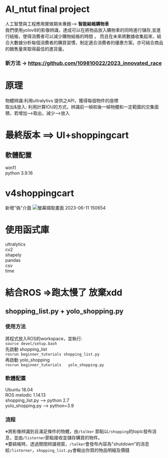 # AI_ntut final project
人工智慧與工程應用實做期末專題--> **智能結帳購物車**  
我們使用yolov8的影像辨識，達成可以在將物品放入購物車的同時進行儲存,並進行結帳，使得消費者可以減少購物結帳的時間 。 
而且在未來將數據收集起來，結合大數據分析每個消費者的購買習慣，制定適合消費者的優惠方案。亦可結合商品的銷售量來取得最佳的進貨量。  
### 新方法 -> https://github.com/109810022/2023_innovated_race  


# 原理
物體辨識:利用ultralytivs 提供之API，獲得每個物件的座標  
取出&放入: 利用計算IOU的方式，辨識前一幀和後一幀物體和一定範圍的交集面積，若增加-->取出，減少-->放入  
# 最終版本 ==> UI+shoppingcart  

## 軟體配置  
win11  
python 3.9.16  
# v4shoppingcart  
新增"偽"介面
![螢幕擷取畫面 2023-06-11 150654](https://github.com/109810022/AI_ntut/assets/100888502/d54395f0-ca1c-4634-97a0-19dcb38ad2f5)


# 使用函式庫
ultralytics  
cv2  
shapely  
pandas  
csv  
time  


# 結合ROS =>跑太慢了 放棄xdd  
## shopping_list.py + yolo_shopping.py
### 使用方法
將程式放入ROS的workspace，並執行:    
``` source devel/setup.bash ```  
先啟動 shopping_list  
``` rosrun beginner_tutorials shopping_list.py ```  
再啟動  yolo_shopping  
``` rosrun beginner_tutorials   yolo_shopping.py ```  
### 軟體配置  
Ubuntu 18.04  
ROS melodic 1.14.13  
shopping_list.py --> python 2.7   
yolo_shopping.py --> python=3.9   
### 流程  
※將影像辨識到且滿足條件的物體，由```/talker``` 節點以```/shopping```的topic發布消息，並由```/listerner```節點接收並儲存購買的物件。  
※要結帳時，透過關閉辨識視窗，```/talker```會發布內容為"shutdown"的消息給```/listerner```，```shopping_list.py```會輸出你買的物品明細及價錢




